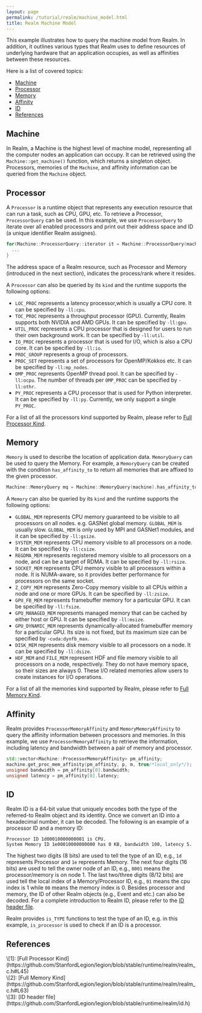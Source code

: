 ```yaml
---
layout: page
permalink: /tutorial/realm/machine_model.html
title: Realm Machine Model
---
```



This example illustrates how to query the machine model from Realm. In addition, it outlines 
various types that Realm uses to define resources of underlying hardware that an application 
occupies, as well as affinities between these resources.

Here is a list of covered topics:

* [Machine](#machine)
* [Processor](#processor)
* [Memory](#memory)
* [Affinity](#affinity)
* [ID](#id)
* [References](#references)

## Machine

In Realm, a Machine is the highest level of machine model, representing all the computer nodes an application can occupy. 
It can be retrieved using the `Machine::get_machine()` function, 
which returns a singleton object.
Processors, memories of the `Machine`, and affinity information can be queried from the `Machine` object.

## Processor

A `Processor` is a runtime object that represents any execution resource that can run a task, such as CPU, GPU, etc.
To retrieve a Processor, `ProcessorQuery` can be used. In this example, we use `ProcessorQuery` to iterate over all 
enabled processors and print out their address space and ID (a unique identifier Realm assignes).

```c++
for(Machine::ProcessorQuery::iterator it = Machine::ProcessorQuery(machine).begin(); it; ++it) {
  ...
}
```

The address space of a Realm resource, such as Processor and Memory (introduced in the next section), indicates the process/rank where it resides.

A `Processor` can also be queried by its `kind` and the runtime supports the following options:

- `LOC_PROC` represents a latency processor,which is usually a CPU core. 
  It can be specified by `-ll:cpu`.
- `TOC_PROC` represents a throughput processor (GPU).
  Currently, Realm supports both NVIDIA and AMD GPUs.
  It can be specified by `-ll:gpu`.
- `UTIL_PROC` represents a CPU processor that is designed for users to run their own background work.
  It can be specified by `-ll:util`.
- `IO_PROC` represents a processor that is used for I/O, which is also a CPU core. 
  It can be specified by `-ll:io`.
- `PROC_GROUP` represents a group of processors. 
- `PROC_SET` represents a set of processors for OpenMP/Kokkos etc. 
  It can be specified by `-ll:mp_nodes`.
- `OMP_PROC` represents OpenMP thread pool. 
  It can be specified by `-ll:ocpu`. 
  The number of threads per `OMP_PROC` can be specified by `-ll:othr`.
- `PY_PROC` represents a CPU processor that is used for Python interpreter. 
  It can be specified by `-ll:py`. 
  Currently, we only support a single `PY_PROC`.

For a list of all the processors kind supported by Realm, please refer to [Full Processor Kind](#full-proc-kind).

## Memory

`Memory` is used to describe the location of application data. `MemoryQuery` can be used to query 
the Memory. For example, a `MemoryQuery` can be created with the condition `has_affinity_to` to return 
all memories that are affixed to the given processor.

```c++
Machine::MemoryQuery mq = Machine::MemoryQuery(machine).has_affinity_to(p, 0, 0);
```

A `Memory` can also be queried by its `kind` and the runtime supports the following options:

- `GLOBAL_MEM` represents CPU memory guaranteed to be visible to all processors on all nodes.
  e.g. GASNet global memory. `GLOBAL_MEM` is usually slow. 
  `GLOBAL_MEM` is only used by MPI and GASNet1 modules, and it can be specified by `-ll:gsize`.
- `SYSTEM_MEM` represents CPU memory visible to all processors on a node.
  It can be specified by `-ll:csize`.
- `REGDMA_MEM` represents registered memory visible to all processors on a node, and can be a target of RDMA.
  It can be specified by `-ll:rsize`.
- `SOCKET_MEM` represents CPU memory visible to all processors within a node. 
  It is NUMA-aware, so it provides better performance for processors on the same socket.
- `Z_COPY_MEM` represents Zero-Copy memory visible to all CPUs within a node and one or more GPUs.
  It can be specified by `-ll:zsize`.
- `GPU_FB_MEM` represents framebuffer memory for a particular GPU.
  It can be specified by `-ll:fsize`.
- `GPU_MANAGED_MEM` represents managed memory that can be cached by either host or GPU.
  It can be specified by `-ll:msize`.
- `GPU_DYNAMIC_MEM` represents dynamically-allocated framebuffer memory for a particular GPU.
  Its size is not fixed, but its maximum size can be specified by `-cuda:dynfb_max`.
- `DISK_MEM` represents disk memory visible to all processors on a node.
  It can be specified by `-ll:dsize`.
- `HDF_MEM` and `FILE_MEM` represent HDF and file memory visible to all processors on a node, respectively. 
  They do not have memory space, so their sizes are always 0.
  These I/O related memories allow users to create instances for I/O operations. 

For a list of all the memories kind supported by Realm, please refer to [Full Memory Kind](#full-mem-kind).

## Affinity

Realm provides `ProcessorMemoryAffinity` and `MemoryMemoryAffinity` to query the affinity information
between processors and memories. In this example, we use `ProcessorMemoryAffinity` to retrieve the information,
including latency and bandwidth between a pair of memory and processor.

```c++
std::vector<Machine::ProcessorMemoryAffinity> pm_affinity;
machine.get_proc_mem_affinity(pm_affinity, p, m, true/*local_only*/);
unsigned bandwidth = pm_affinity[0].bandwidth;
unsigned latency = pm_affinity[0].latency;
``` 

## ID

Realm ID is a 64-bit value that uniquely encodes both the type of the referred-to Realm object and its identity.
Once we convert an ID into a hexadecimal number, it can be decoded. The following is an example of a processor ID 
and a memory ID:

```
Processor ID 1d00010000000001 is CPU.
System Memory ID 1e00010000000000 has 0 KB, bandwidth 100, latency 5.
```
The highest two digits (8 bits) are used to tell the type of an ID, e.g., `1d` represents Processor and `1e` represents Memory. 
The next four digits (16 bits) are used to tell the owner node of an ID, e.g., `0001` means the processor/memory is on
node 1. The last two/three digits (8/12 bits) are used tell the local index of a Memory/Processor ID, e.g., `01` means
the cpu index is 1 while `00` means the memory index is 0. 
Besides processor and memory, the ID of other Realm objects (e.g., Event and etc.) can also be decoded. 
For a complete introduction to Realm ID, please refer to the [ID header file](#id-header-file).

Realm provides `is_TYPE` functions to test the type of an ID, e.g. in this example, `is_processor` is used to check if an ID 
is a processor.

## References

<div id="full-proc-kind"></div>
\[1]: [Full Processor Kind](https://github.com/StanfordLegion/legion/blob/stable/runtime/realm/realm_c.h#L45)

<div id="full-mem-kind"></div>
\[2]: [Full Memory Kind](https://github.com/StanfordLegion/legion/blob/stable/runtime/realm/realm_c.h#L63)

<div id="id-header-file"></div>
\[3]: [ID header file](https://github.com/StanfordLegion/legion/blob/stable/runtime/realm/id.h)
